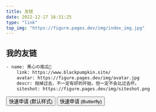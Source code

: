 ```yaml
---
title: 友链
date: 2022-12-17 16:31:25
type: "link"
top_img: "https://figure.pages.dev/img/index_img.jpg"
---
```

## 我的友链
```txt
- name: 黑心の南瓜🎃
    link: https://www.blackpumpkin.site/
    avatar: https://figure.pages.dev/img/avatar.jpg
    descr: 抛掉过去，不一定有好的开始，但一定不会比过去坏。
    siteshot: https://figure.pages.dev/img/siteshot.png
```

<!-- 快速申请友链 -->
<div class="addBtn"><button onclick="leonus.linkCom()"><i class="fa-solid fa-circle-plus"></i>快速申请 (默认样式)</button> <button onclick="leonus.linkCom(&quot;bf&quot;)"><i class="fa-solid fa-circle-plus"></i>快速申请 (Butterfly)</button></div>
<link rel="stylesheet" href="/css/kslink.css">
<script src="/js/kslink.js"></script>